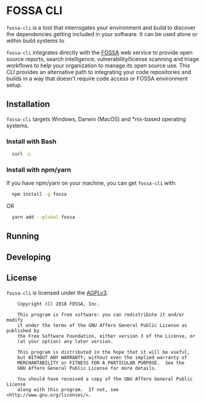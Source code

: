 # FOSSA CLI

`fossa-cli` is a tool that interrogates your environment and build to discover the dependencies getting included in your software.  It can be used alone or within build systems to 

`fossa-cli` integrates directly with the [FOSSA](https://fossa.io) web service to provide open source reports, search intelligence, vulnerability/license scanning and triage workflows to help your organization to manage its open source use.  This CLI provides an alternative path to integrating your code repositories and builds in a way that doesn't require code access or FOSSA environment setup.

## Installation

`fossa-cli` targets Windows, Darwin (MacOS) and *nix-based operating systems.

### Install with Bash

```bash
  curl -L
```

### Install with npm/yarn

If you have npm/yarn on your machine, you can get `fossa-cli` with:

```bash
  npm install -g fossa
```

OR

```bash
  yarn add --global fossa
```

## Running

## Developing



## License

`fossa-cli` is licensed under the [AGPLv3](https://tldrlegal.com/license/gnu-affero-general-public-license-v3-(agpl-3.0)).

```
    Copyright (C) 2018 FOSSA, Inc.

    This program is free software: you can redistribute it and/or modify
    it under the terms of the GNU Affero General Public License as published by
    the Free Software Foundation, either version 3 of the License, or
    (at your option) any later version.

    This program is distributed in the hope that it will be useful,
    but WITHOUT ANY WARRANTY; without even the implied warranty of
    MERCHANTABILITY or FITNESS FOR A PARTICULAR PURPOSE.  See the
    GNU Affero General Public License for more details.

    You should have received a copy of the GNU Affero General Public License
    along with this program.  If not, see <http://www.gnu.org/licenses/>.
```